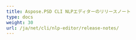 ```yaml
---
title: Aspose.PSD CLI NLPエディターのリリースノート
type: docs
weight: 30
url: /ja/net/cli/nlp-editor/release-notes/
---
```

